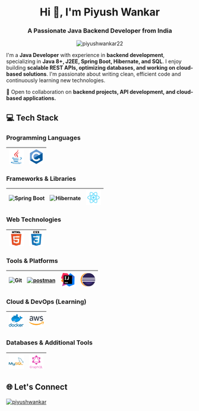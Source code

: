 <h1 align="center">Hi 👋, I'm Piyush Wankar</h1>
<h3 align="center">A Passionate Java Backend Developer from India</h3>

<p align="center">
  <img src="https://komarev.com/ghpvc/?username=piyushwankar22&label=Profile%20views&color=0e75b6&style=flat" alt="piyushwankar22" />
</p>

I'm a **Java Developer** with experience in **backend development**, specializing in **Java 8+, J2EE, Spring Boot, Hibernate, and SQL**. I enjoy building **scalable REST APIs, optimizing databases, and working on cloud-based solutions**. I'm passionate about writing clean, efficient code and continuously learning new technologies.

🚀 Open to collaboration on **backend projects, API development, and cloud-based applications.**

## 💻 **Tech Stack**

### **Programming Languages**
<img src="https://raw.githubusercontent.com/devicons/devicon/master/icons/java/java-original.svg" alt="Java" width="40"/> | <img src="https://raw.githubusercontent.com/devicons/devicon/master/icons/c/c-original.svg" alt="C" width="40"/>  
|--|--|

### **Frameworks & Libraries**
<img src="https://www.vectorlogo.zone/logos/springio/springio-icon.svg" alt="Spring Boot" width="40"/> | <img src="https://www.vectorlogo.zone/logos/hibernate/hibernate-icon.svg" alt="Hibernate" width="40"/> | <img src="https://raw.githubusercontent.com/github/explore/master/topics/react/react.png" alt="React" width="40"/>  
|--|--|--|

### **Web Technologies**
<img src="https://raw.githubusercontent.com/devicons/devicon/master/icons/html5/html5-original-wordmark.svg" alt="HTML5" width="40"/> | <img src="https://raw.githubusercontent.com/devicons/devicon/master/icons/css3/css3-original-wordmark.svg" alt="CSS3" width="40"/>  
|--|--|

### **Tools & Platforms**
<img src="https://www.vectorlogo.zone/logos/git-scm/git-scm-icon.svg" alt="Git" width="40"/> | <a href="https://postman.com" target="_blank" rel="noreferrer"> <img src="https://www.vectorlogo.zone/logos/getpostman/getpostman-icon.svg" alt="postman" width="40" height="40"/> </a>  | <img src="https://raw.githubusercontent.com/devicons/devicon/master/icons/intellij/intellij-original.svg" alt="IntelliJ IDEA" width="40"/> | <img src="https://raw.githubusercontent.com/devicons/devicon/master/icons/eclipse/eclipse-original.svg" alt="Eclipse" width="40"/>  
|--|--|--|--|

### **Cloud & DevOps (Learning)**
<img src="https://raw.githubusercontent.com/github/explore/main/topics/docker/docker.png" alt="Docker" width="40"/> | <a href="https://aws.amazon.com" target="_blank" rel="noreferrer"> <img src="https://raw.githubusercontent.com/devicons/devicon/master/icons/amazonwebservices/amazonwebservices-original-wordmark.svg" alt="aws" width="40" height="40"/> </a>  
|--|--|

### **Databases & Additional Tools**
<img src="https://raw.githubusercontent.com/devicons/devicon/master/icons/mysql/mysql-original-wordmark.svg" alt="MySQL" width="40"/> | <img src="https://raw.githubusercontent.com/devicons/devicon/master/icons/graphql/graphql-plain-wordmark.svg" alt="GraphQL" width="40"/>  
|--|--|

## 🌐 **Let's Connect**
<p align="left">
<a href="https://www.linkedin.com/in/piyushwankar" target="blank"><img align="center" src="https://raw.githubusercontent.com/rahuldkjain/github-profile-readme-generator/master/src/images/icons/Social/linked-in-alt.svg" alt="piyushwankar" height="40" width="40" /></a>
</p>
